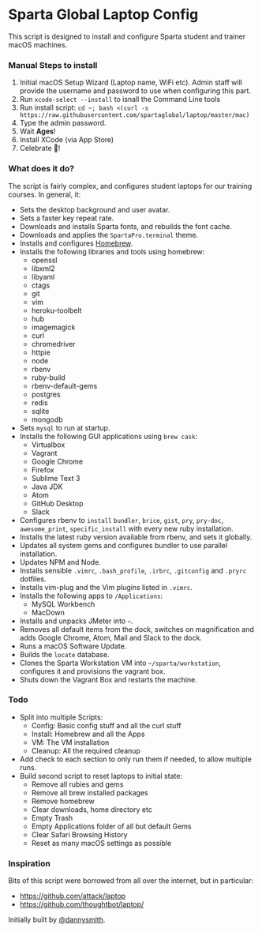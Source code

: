 # Sparta Global Laptop Config

This script is designed to install and configure Sparta student and trainer macOS machines.

### Manual Steps to install

1. Initial macOS Setup Wizard (Laptop name, WiFi etc). Admin staff will provide the username and password to use when configuring this part.
2. Run `xcode-select --install` to isnall the Command Line tools
2. Run install script: `cd ~; bash <(curl -s https://raw.githubusercontent.com/spartaglobal/laptop/master/mac)` 
3. Type the admin password.
4. Wait **Ages**!
5. Install XCode (via App Store)
6. Celebrate 🍻!

### What does it do?

The script is fairly complex, and configures student laptops for our training courses. In general, it:

* Sets the desktop background and user avatar.
* Sets a faster key repeat rate.
* Downloads and installs Sparta fonts, and rebuilds the font cache.
* Downloads and applies the `SpartaPro.terminal` theme.
* Installs and configures [Homebrew](http://brew.sh/).
* Installs the following libraries and tools using homebrew:
    - openssl
    - libxml2
    - libyaml
    - ctags
    - git
    - vim
    - heroku-toolbelt
    - hub
    - imagemagick
    - curl
    - chromedriver
    - httpie
    - node
    - rbenv
    - ruby-build
    - rbenv-default-gems
    - postgres
    - redis
    - sqlite
    - mongodb
* Sets `mysql` to run at startup.
* Installs the following GUI applications using `brew cask`:
    - Virtualbox
    - Vagrant
    - Google Chrome
    - Firefox
    - Sublime Text 3
    - Java JDK
    - Atom
    - GitHub Desktop
    - Slack
* Configures rbenv to `install` `bundler`, `brice`, `gist`, `pry`, `pry-doc`, `awesome_print`, `specific_install` with every new ruby installation.
* Installs the latest ruby version available from rbenv, and sets it globally.
* Updates all system gems and configures bundler to use parallel installation.
* Updates NPM and Node.
* Installs sensible `.vimrc`, `.bash_profile`, `.irbrc`, `.gitconfig` and `.pryrc` dotfiles.
* Installs vim-plug and the Vim plugins listed in `.vimrc`.
* Installs the following apps to `/Applications`:
    - MySQL Workbench
    - MacDown
* Installs and unpacks JMeter into `~`.
* Removes all default items from the dock, switches on magnification and adds Google Chrome, Atom, Mail and Slack to the dock.
* Runs a macOS Software Update.
* Builds the `locate` database.
* Clones the Sparta Workstation VM into `~/sparta/workstation`, configures it and provisions the vagrant box.
* Shuts down the Vagrant Box and restarts the machine.

### Todo

* Split into multiple Scripts:
    - Config: Basic config stuff and all the curl stuff
    - Install: Homebrew and all the Apps
    - VM: The VM installation
    - Cleanup: All the required cleanup
* Add check to each section to only run them if needed, to allow multiple runs.
* Build second script to reset laptops to initial state:
    - Remove all rubies and gems
    - Remove all brew installed packages
    - Remove homebrew
    - Clear downloads, home directory etc
    - Empty Trash
    - Empty Applications folder of all but default Gems
    - Clear Safari Browsing History
    - Reset as many macOS settings as possible

### Inspiration

Bits of this script were borrowed from all over the internet, but in particular:
* https://github.com/attack/laptop
* https://github.com/thoughtbot/laptop/

Initially built by [@dannysmith](http://github.com/dannysmith).


